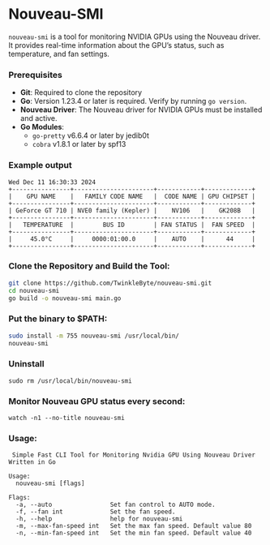 # Nouveau-SMI
`nouveau-smi` is a tool for monitoring NVIDIA GPUs using the Nouveau driver. It provides real-time information about the GPU’s status, such as temperature, and fan settings.

### Prerequisites
- **Git**: Required to clone the repository
- **Go**: Version 1.23.4 or later is required. Verify by running `go version`.
- **Nouveau Driver**: The Nouveau driver for NVIDIA GPUs must be installed and active.
- **Go Modules**:
  - `go-pretty` v6.6.4 or later by jedib0t
  - `cobra` v1.8.1 or later by spf13

### Example output
```
Wed Dec 11 16:30:33 2024
+----------------+----------------------+------------+-------------+
|    GPU NAME    |   FAMILY CODE NAME   |  CODE NAME | GPU CHIPSET |
+----------------+----------------------+------------+-------------+
| GeForce GT 710 | NVE0 family (Kepler) |    NV106   |    GK208B   |
+----------------+----------------------+------------+-------------+
|   TEMPERATURE  |        BUS ID        | FAN STATUS |  FAN SPEED  |
+----------------+----------------------+------------+-------------+
|     45.0°C     |     0000:01:00.0     |    AUTO    |      44     |
+----------------+----------------------+------------+-------------+
```
### Clone the Repository and Build the Tool:
```bash
git clone https://github.com/TwinkleByte/nouveau-smi.git
cd nouveau-smi
go build -o nouveau-smi main.go
```
### Put the binary to $PATH:
```bash
sudo install -m 755 nouveau-smi /usr/local/bin/
nouveau-smi
```
### Uninstall
```
sudo rm /usr/local/bin/nouveau-smi
```
### Monitor Nouveau GPU status every second:
```
watch -n1 --no-title nouveau-smi
```
### Usage:
```
 Simple Fast CLI Tool for Monitoring Nvidia GPU Using Nouveau Driver Written in Go

Usage:
  nouveau-smi [flags]

Flags:
  -a, --auto                Set fan control to AUTO mode.
  -f, --fan int             Set the fan speed.
  -h, --help                help for nouveau-smi
  -m, --max-fan-speed int   Set the max fan speed. Default value 80
  -n, --min-fan-speed int   Set the min fan speed. Default value 40
```
